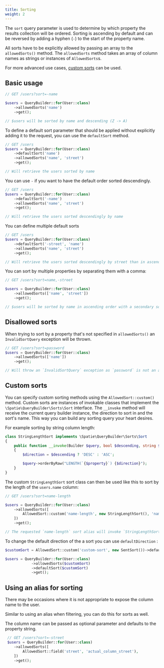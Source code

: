 ```yaml
---
title: Sorting
weight: 2
---
```


The `sort` query parameter is used to determine by which property the results collection will be ordered. Sorting is ascending by default and can be reversed by adding a hyphen (`-`) to the start of the property name.

All sorts have to be explicitly allowed by passing an array to the `allowedSorts()` method. The `allowedSorts` method takes an array of column names as strings or instances of `AllowedSorts`s.

For more advanced use cases, [custom sorts](#content-custom-sorts) can be used.

## Basic usage

```php
// GET /users?sort=-name

$users = QueryBuilder::for(User::class)
    ->allowedSorts('name')
    ->get();

// $users will be sorted by name and descending (Z -> A)
```

To define a default sort parameter that should be applied without explicitly adding it to the request, you can use the `defaultSort` method.

```php
// GET /users
$users = QueryBuilder::for(User::class)
    ->defaultSort('name')
    ->allowedSorts('name', 'street')
    ->get();

// Will retrieve the users sorted by name
```

You can use `-` if you want to have the default order sorted descendingly.

```php
// GET /users
$users = QueryBuilder::for(User::class)
    ->defaultSort('-name')
    ->allowedSorts('name', 'street')
    ->get();

// Will retrieve the users sorted descendingly by name
```

You can define multiple default sorts

```php
// GET /users
$users = QueryBuilder::for(User::class)
    ->defaultSort('-street', 'name')
    ->allowedSorts('name', 'street')
    ->get();

// Will retrieve the users sorted descendingly by street than in ascending order by name
```

You can sort by multiple properties by separating them with a comma:

```php
// GET /users?sort=name,-street

$users = QueryBuilder::for(User::class)
    ->allowedSorts(['name', 'street'])
    ->get();

// $users will be sorted by name in ascending order with a secondary sort on street in descending order.
```

## Disallowed sorts

When trying to sort by a property that's not specified in `allowedSorts()` an `InvalidSortQuery` exception will be thrown.

```php
// GET /users?sort=password
$users = QueryBuilder::for(User::class)
    ->allowedSorts(['name'])
    ->get();

// Will throw an `InvalidSortQuery` exception as `password` is not an allowed sorting property
```

## Custom sorts

You can specify custom sorting methods using the `AllowedSort::custom()` method. Custom sorts are instances of invokable classes that implement the `\Spatie\QueryBuilder\Sorts\Sort` interface. The `__invoke` method will receive the current query builder instance, the direction to sort in and the sort's name. This way you can build any sorting query your heart desires.

For example sorting by string column length:

```php
class StringLengthSort implements \Spatie\QueryBuilder\Sorts\Sort
{
    public function __invoke(Builder $query, bool $descending, string $property)
    {
        $direction = $descending ? 'DESC' : 'ASC';

        $query->orderByRaw("LENGTH(`{$property}`) {$direction}");
    }
}
```

The custom `StringLengthSort` sort class can then be used like this to sort by the length of the `users.name` column:

```php
// GET /users?sort=name-length

$users = QueryBuilder::for(User::class)
    ->allowedSorts([
        AllowedSort::custom('name-length', new StringLengthSort(), 'name'),
    ])
    ->get();

// The requested `name-length` sort alias will invoke `StringLengthSort` with the `name` column name. 
```

To change the default direction of the a sort you can use `defaultDirection` :

```php
$customSort = AllowedSort::custom('custom-sort', new SentSort())->defaultDirection(SortDirection::DESCENDING);

$users = QueryBuilder::for(User::class)
            ->allowedSorts($customSort)
            ->defaultSort($customSort)
            ->get();
```

## Using an alias for sorting

There may be occasions where it is not appropriate to expose the column name to the user.

Similar to using an alias when filtering, you can do this for sorts as well.

The column name can be passed as optional parameter and defaults to the property string.

```php
 // GET /users?sort=-street
 $users = QueryBuilder::for(User::class)
    ->allowedSorts([
        AllowedSort::field('street', 'actual_column_street'),
    ])
    ->get();
 ```
